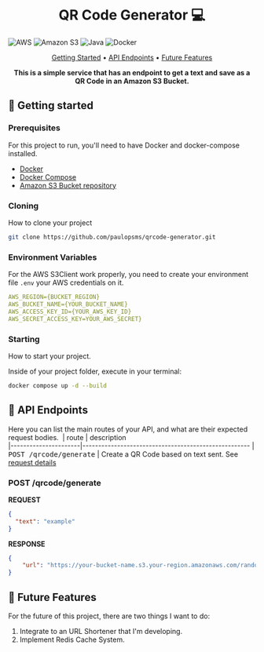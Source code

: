 <h1 align="center" style="font-weight: bold;">QR Code Generator 💻</h1>

![AWS](https://img.shields.io/badge/AWS-%23FF9900.svg?style=for-the-badge&logo=amazon-aws&logoColor=white)
![Amazon S3](https://img.shields.io/badge/Amazon%20S3-FF9900?style=for-the-badge&logo=amazons3&logoColor=white)
![Java](https://img.shields.io/badge/java-%23ED8B00.svg?style=for-the-badge&logo=openjdk&logoColor=white)
![Docker](https://img.shields.io/badge/docker-%230db7ed.svg?style=for-the-badge&logo=docker&logoColor=white)


<p align="center">
 <a href="#started">Getting Started</a> • 
  <a href="#routes">API Endpoints</a> •
 <a href="#future">Future Features</a>
</p>

<p align="center">
  <b>This is a simple service that has an endpoint to get a text and save as a QR Code in an Amazon S3 Bucket.</b>
</p>

<h2 id="started">🚀 Getting started</h2>

<h3>Prerequisites</h3>

For this project to run, you'll need to have Docker and docker-compose installed.

- [Docker](https://docs.docker.com/engine/install)
- [Docker Compose](https://docs.docker.com/compose/install)
- [Amazon S3 Bucket repository](https://aws.amazon.com/pt/s3/)

<h3>Cloning</h3>

How to clone your project

```bash
git clone https://github.com/paulopsms/qrcode-generator.git
```

<h3> Environment Variables</h2>

For the AWS S3Client work properly, you need to create your environment file `.env` your AWS credentials on it.

```yaml
AWS_REGION={BUCKET_REGION}
AWS_BUCKET_NAME={YOUR_BUCKET_NAME}
AWS_ACCESS_KEY_ID={YOUR_AWS_KEY_ID}
AWS_SECRET_ACCESS_KEY=YOUR_AWS_SECRET}
```

<h3>Starting</h3>

How to start your project.

Inside of your project folder, execute in your terminal:

```bash
docker compose up -d --build
``````

<h2 id="routes">📍 API Endpoints</h2>

Here you can list the main routes of your API, and what are their expected request bodies.
​
| route               | description                                          
|----------------------|-----------------------------------------------------
| <kbd>POST /qrcode/generate</kbd>     | Create a QR Code based on text sent. See [request details](#post-qrcode-detail)

<h3 id="post-qrcode-detail">POST /qrcode/generate</h3>

**REQUEST**
```json
{
  "text": "example"
}
```

**RESPONSE**
```json
{
    "url": "https://your-bucket-name.s3.your-region.amazonaws.com/random-uuid-generated"
}
```

<h2 id="future">🚀 Future Features</h2>

For the future of this project, there are two things I want to do:

1. Integrate to an URL Shortener that I'm developing.
2. Implement Redis Cache System.

